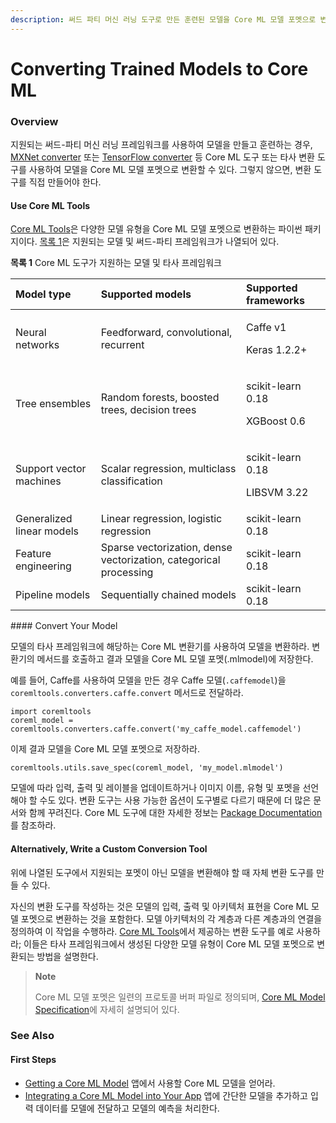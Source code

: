 ```yaml
---
description: 써드 파티 머신 러닝 도구로 만든 훈련된 모델을 Core ML 모델 포멧으로 변환하라.
---
```


# Converting Trained Models to Core ML

### Overview

지원되는 써드-파티 머신 러닝 프레임워크를 사용하여 모델을 만들고 훈련하는 경우, [MXNet converter](https://github.com/apache/incubator-mxnet/tree/master/tools/coreml) 또는 [TensorFlow converter](https://github.com/tf-coreml/tf-coreml) 등 Core ML 도구 또는 타사 변환 도구를 사용하여 모델을 Core ML 모델 포멧으로 변환할 수 있다. 그렇지 않으면, 변환 도구를 직접 만들어야 한다.

#### Use Core ML Tools <a id="2953556"></a>

[Core ML Tools](https://pypi.python.org/pypi/coremltools)은 다양한 모델 유형을 Core ML 모델 포멧으로 변환하는 파이썬 패키지이다. [목록 1](https://developer.apple.com/documentation/coreml/converting_trained_models_to_core_ml#2953557)은 지원되는 모델 및 써드-파티 프레임워크가 나열되어 있다.

**목록 1** Core ML 도구가 지원하는 모델 및 타사 프레임워크

<table>
  <thead>
    <tr>
      <th style="text-align:left">Model type</th>
      <th style="text-align:left">Supported models</th>
      <th style="text-align:left">Supported frameworks</th>
    </tr>
  </thead>
  <tbody>
    <tr>
      <td style="text-align:left">Neural networks</td>
      <td style="text-align:left">Feedforward, convolutional, recurrent</td>
      <td style="text-align:left">
        <p>Caffe v1</p>
        <p>Keras 1.2.2+</p>
      </td>
    </tr>
    <tr>
      <td style="text-align:left">Tree ensembles</td>
      <td style="text-align:left">Random forests, boosted trees, decision trees</td>
      <td style="text-align:left">
        <p>scikit-learn 0.18</p>
        <p>XGBoost 0.6</p>
      </td>
    </tr>
    <tr>
      <td style="text-align:left">Support vector machines</td>
      <td style="text-align:left">Scalar regression, multiclass classification</td>
      <td style="text-align:left">
        <p>scikit-learn 0.18</p>
        <p>LIBSVM 3.22</p>
      </td>
    </tr>
    <tr>
      <td style="text-align:left">Generalized linear models</td>
      <td style="text-align:left">Linear regression, logistic regression</td>
      <td style="text-align:left">scikit-learn 0.18</td>
    </tr>
    <tr>
      <td style="text-align:left">Feature engineering</td>
      <td style="text-align:left">Sparse vectorization, dense vectorization, categorical processing</td>
      <td
      style="text-align:left">scikit-learn 0.18</td>
    </tr>
    <tr>
      <td style="text-align:left">Pipeline models</td>
      <td style="text-align:left">Sequentially chained models</td>
      <td style="text-align:left">scikit-learn 0.18</td>
    </tr>
  </tbody>
</table>#### Convert Your Model <a id="2891985"></a>

모델의 타사 프레임워크에 해당하는 Core ML 변환기를 사용하여 모델을 변환하라. 변환기의  메서드를 호출하고 결과 모델을 Core ML 모델 포멧\(.mlmodel\)에 저장한다.

예를 들어, Caffe를 사용하여 모델을 만든 경우 Caffe 모델\(`.caffemodel`\)을 `coremltools.converters.caffe.convert` 메서드로 전달하라.

```text
import coremltools
coreml_model = coremltools.converters.caffe.convert('my_caffe_model.caffemodel')
```

이제 결과 모델을 Core ML 모델 포멧으로 저장하라.

```text
coremltools.utils.save_spec(coreml_model, 'my_model.mlmodel')
```

모델에 따라 입력, 출력 및 레이블을 업데이트하거나 이미지 이름, 유형 및 포멧을 선언해야 할 수도 있다. 변환 도구는 사용 가능한 옵션이 도구별로 다르기 때문에 더 많은 문서와 함께 꾸려진다. Core ML 도구에 대한 자세한 정보는 [Package Documentation](https://apple.github.io/coremltools/)를 참조하라.

#### Alternatively, Write a Custom Conversion Tool <a id="2903105"></a>

위에 나열된 도구에서 지원되는 포멧이 아닌 모델을 변환해야 할 때 자체 변환 도구를 만들 수 있다.

자신의 변환 도구를 작성하는 것은 모델의 입력, 출력 및 아키텍처 표현을 Core ML 모델 포멧으로 변환하는 것을 포함한다. 모델 아키텍처의 각 계층과 다른 계층과의 연결을 정의하여 이 작업을 수행하라. [Core ML Tools](https://pypi.python.org/pypi/coremltools)에서 제공하는 변환 도구를 예로 사용하라; 이들은 타사 프레임워크에서 생성된 다양한 모델 유형이 Core ML 모델 포멧으로 변환되는 방법을 설명한다.

> **Note**
>
> Core ML 모델 포멧은 일련의 프로토콜 버퍼 파일로 정의되며, [Core ML Model Specification](https://apple.github.io/coremltools/coremlspecification/)에 자세히 설명되어 있다.

### 

### See Also

#### First Steps

* [Getting a Core ML Model](https://developer.apple.com/documentation/coreml/getting_a_core_ml_model) 앱에서 사용할 Core ML 모델을 얻어라.
* [Integrating a Core ML Model into Your App](https://developer.apple.com/documentation/coreml/integrating_a_core_ml_model_into_your_app) 앱에 간단한 모델을 추가하고 입력 데이터를 모델에 전달하고 모델의 예측을 처리한다.

